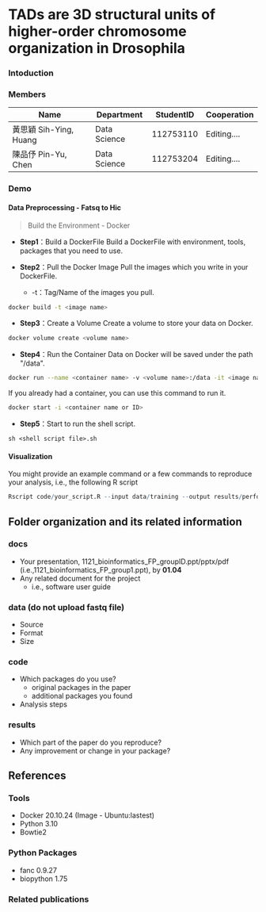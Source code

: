 # TADs are 3D structural units of higher-order chromosome organization in Drosophila
### Intoduction


### Members
|Name  | Department   | StudentID     | Cooperation                     |
|----------------|----------|-----------|--------------------------------|
| 黃思穎 Sih-Ying, Huang | Data Science | 112753110 | Editing....                     |
| 陳品伃 Pin-Yu, Chen  |  Data Science | 112753204 |  Editing....            |

### Demo 
#### Data Preprocessing - Fatsq to Hic
> Build the Environment - Docker
- **Step1**：Build a DockerFile
Build a DockerFile with environment, tools, packages that you need to use.

- **Step2**：Pull the Docker Image
Pull the images which you write in your DockerFile.
  - -t：Tag/Name of the images you pull.
```bash
docker build -t <image name>
```

- **Step3**：Create a Volume
Create a volume to store your data on Docker.
```bash
docker volume create <volume name>
```

- **Step4**：Run the Container
Data on Docker will be saved under the path "/data".
```bash
docker run --name <container name> -v <volume name>:/data -it <image name>
```

If you already had a container, you can use this command to run it.
```bash
docker start -i <container name or ID>
```

- **Step5**：Start to run the shell script.
```shell
sh <shell script file>.sh
```

#### Visualization
You might provide an example command or a few commands to reproduce your analysis, i.e., the following R script
```R
Rscript code/your_script.R --input data/training --output results/performance.tsv
```

## Folder organization and its related information
### docs
* Your presentation, 1121_bioinformatics_FP_groupID.ppt/pptx/pdf (i.e.,1121_bioinformatics_FP_group1.ppt), by **01.04**
* Any related document for the project
  * i.e., software user guide

### data (do not upload fastq file)
* Source
* Format
* Size

### code
* Which packages do you use? 
  * original packages in the paper
  * additional packages you found
* Analysis steps

### results
* Which part of the paper do you reproduce?
* Any improvement or change in your package?

## References
### Tools
- Docker 20.10.24 (Image - Ubuntu:lastest)
- Python 3.10
- Bowtie2

### Python Packages
- fanc 0.9.27
- biopython 1.75

### Related publications
